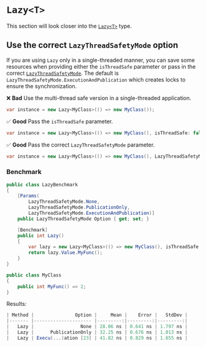 # `Lazy<T>`
This section will look closer into the [`Lazy<T>`](https://docs.microsoft.com/en-us/dotnet/api/system.lazy-1?view=net-6.0) type.

## Use the correct `LazyThreadSafetyMode` option
If you are using `Lazy` only in a single-threaded manner, you can save some resources when providing either the `isThreadSafe` parameter or pass in the correct [`LazyThreadSafetyMode`](https://docs.microsoft.com/en-us/dotnet/api/system.threading.lazythreadsafetymode?view=net-6.0). The default is `LazyThreadSafetyMode.ExecutionAndPublication` which creates locks to ensure the synchronization.

❌ **Bad** Use the multi-thread safe version in a single-threaded application.
```csharp
var instance = new Lazy<MyClass>(() => new MyClass());
```

✅ **Good** Pass the `isThreadSafe` parameter.
```csharp
var instance = new Lazy<MyClass>(() => new MyClass(), isThreadSafe: false);
```

✅ **Good** Pass the correct `LazyThreadSafetyMode` parameter.
```csharp
var instance = new Lazy<MyClass>(() => new MyClass(), LazyThreadSafetyMode.None);
```

### Benchmark
```csharp
public class LazyBenchmark
{
    [Params(
        LazyThreadSafetyMode.None,
        LazyThreadSafetyMode.PublicationOnly,
        LazyThreadSafetyMode.ExecutionAndPublication)]
    public LazyThreadSafetyMode Option { get; set; }

    [Benchmark]
    public int Lazy()
    {
        var lazy = new Lazy<MyClass>(() => new MyClass(), isThreadSafe: false);
        return lazy.Value.MyFunc();
    }
}

public class MyClass
{
    public int MyFunc() => 2;
}
```

Results:
```csharp
| Method |               Option |     Mean |    Error |   StdDev |
|------- |--------------------- |---------:|---------:|---------:|
|   Lazy |                 None | 28.06 ns | 0.641 ns | 1.797 ns |
|   Lazy |      PublicationOnly | 32.25 ns | 0.676 ns | 1.013 ns |
|   Lazy | Execu(...)ation [23] | 41.82 ns | 0.829 ns | 1.655 ns |

```